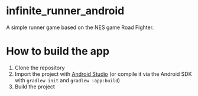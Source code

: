 # infinite_runner_android
A simple runner game based on the NES game Road Fighter.

# How to build the app
1. Clone the repository
2. Import the project with [Android Studio](https://developer.android.com/studio) (or compile it via the Android SDK with `gradlew init` and `gradlew :app:build`)
3. Build the project
